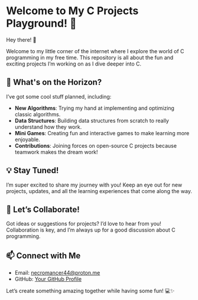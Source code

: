 # Welcome to My C Projects Playground! 🎉

Hey there! 👋

Welcome to my little corner of the internet where I explore the world of C programming in my free time. This repository is all about the fun and exciting projects I’m working on as I dive deeper into C.

## 🚀 What's on the Horizon?

I’ve got some cool stuff planned, including:

- **New Algorithms**: Trying my hand at implementing and optimizing classic algorithms.
- **Data Structures**: Building data structures from scratch to really understand how they work.
- **Mini Games**: Creating fun and interactive games to make learning more enjoyable.
- **Contributions**: Joining forces on open-source C projects because teamwork makes the dream work!

## 💡 Stay Tuned!

I’m super excited to share my journey with you! Keep an eye out for new projects, updates, and all the learning experiences that come along the way.

## 🤝 Let’s Collaborate!

Got ideas or suggestions for projects? I’d love to hear from you! Collaboration is key, and I’m always up for a good discussion about C programming.

## 📫 Connect with Me

- Email: [necromancer44@proton.me](mailto:necromancer44@proton.me)
- GitHub: [Your GitHub Profile](https://github.com/VAibhav1031)

Let’s create something amazing together while having some fun! 💻✨

